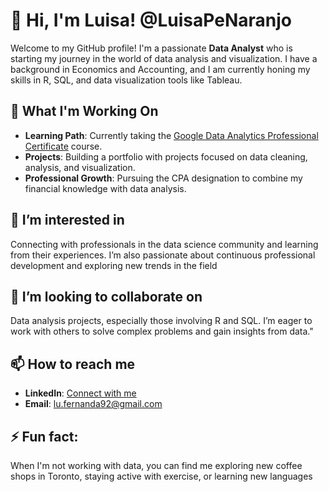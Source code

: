 # 👋 Hi, I'm Luisa! @LuisaPeNaranjo
Welcome to my GitHub profile! I'm a passionate **Data Analyst** who is starting my journey in the world of data analysis and visualization. 
I have a background in Economics and Accounting, and I am currently honing my skills in R, SQL, and data visualization tools like Tableau.

## 🔭 What I'm Working On
- **Learning Path**: Currently taking the [Google Data Analytics Professional Certificate](https://www.coursera.org/professional-certificates/google-data-analytics) course.
- **Projects**: Building a portfolio with projects focused on data cleaning, analysis, and visualization.
- **Professional Growth**: Pursuing the CPA designation to combine my financial knowledge with data analysis.

## 👀 I’m interested in
Connecting with professionals in the data science community and learning from their experiences. I’m also passionate about continuous professional development and exploring new trends in the field

## 💞️ I’m looking to collaborate on 

Data analysis projects, especially those involving R and SQL. I’m eager to work with others to solve complex problems and gain insights from data."

## 📫 How to reach me 
- **LinkedIn**: [Connect with me](https://www.linkedin.com/in/luisa-fernanda-pena-naranjo/)
- **Email**: lu.fernanda92@gmail.com

## ⚡ Fun fact: 

When I'm not working with data, you can find me exploring new coffee shops in Toronto, staying active with exercise, or learning new languages

<!---
LuisaPeNaranjo/LuisaPeNaranjo is a ✨ special ✨ repository because its `README.md` (this file) appears on your GitHub profile.
You can click the Preview link to take a look at your changes.
--->
